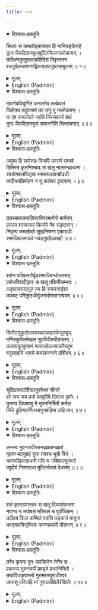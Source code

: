 ```yaml
---
title: ००९

---
```

<div class="audioEmbed"  caption="सीतालक्ष्मी-वाचनम्" src="https://archive.org/download/nArAyaNIyam-shlokawise-audio/009/009_01.mp3"></div>
<details open><summary>विश्वास-प्रस्तुतिः</summary>

स्थितः स कमलोद्भवस्तव हि नाभिपङ्केरुहे  
कुतः स्विदिदमम्बुधावुदितमित्यनालोकायन् ।  
तदीक्षणकुतूहलात्प्रतिदिशं विवृत्तानन  
श्चतुर्वदनतामगाद्विकसदष्टदृष्ट्यम्बुजाम् ॥ १॥
</details>
<details><summary>मूलम्</summary>

स्थितः स कमलोद्भवस्तव हि नाभिपङ्केरुहे  
कुतः स्विदिदमम्बुधावुदितमित्यनालोकायन् ।  
तदीक्षणकुतूहलात्प्रतिदिशं विवृत्तानन  
श्चतुर्वदनतामगाद्विकसदष्टदृष्ट्यम्बुजाम् ॥ १॥
</details>





<details ><summary>English (Padmini)</summary>

Sitting in the lotus on Thy navel, Brahma was perplexed as to wherefrom the lotus sprang up in the ocean. Eager to find out, he turned his face all round, thereby acquiring four faces with eight eyes like full-blown lotuses.

</details>

<div class="audioEmbed"  caption="सीतालक्ष्मी-वाचनम्" src="https://archive.org/download/nArAyaNIyam-shlokawise-audio/009/009_02.mp3"></div>
<details open><summary>विश्वास-प्रस्तुतिः</summary>

महार्णवविघूर्णितं कमलमेव तत्केवलं  
विलोक्य तदुपाश्रयं तव तनुं तु नालोकयन् ।  
क एष कमलोदरे महति निस्सहायो ह्यहं  
कुतः स्विदिदमम्बुजं समजनीति चिन्तामगात् ॥ २॥
</details>
<details><summary>मूलम्</summary>

महार्णवविघूर्णितं कमलमेव तत्केवलं  
विलोक्य तदुपाश्रयं तव तनुं तु नालोकयन् ।  
क एष कमलोदरे महति निस्सहायो ह्यहं  
कुतः स्विदिदमम्बुजं समजनीति चिन्तामगात् ॥ २॥
</details>





<details ><summary>English (Padmini)</summary>

Seeing only the unsupported lotus in the mighty ocean and not perceiving Thy divine form propping it up, Brahma started wondering about his own identity, seated all alone in this huge lotus and about its origination.

</details>

<div class="audioEmbed"  caption="सीतालक्ष्मी-वाचनम्" src="https://archive.org/download/nArAyaNIyam-shlokawise-audio/009/009_03.mp3"></div>
<details open><summary>विश्वास-प्रस्तुतिः</summary>

अमुष्य हि सरोरुहः किमपि कारणं सम्भवे  
दितिस्म कृतनिश्चयः स खलु नालरन्ध्राध्वना ।  
स्वयोगबलविद्यया समवरूढवान्प्रौढधीः  
त्वदीयमतिमोहनं न तु कलेबरं दृष्टवान् ॥ ३॥
</details>
<details><summary>मूलम्</summary>

अमुष्य हि सरोरुहः किमपि कारणं सम्भवे  
दितिस्म कृतनिश्चयः स खलु नालरन्ध्राध्वना ।  
स्वयोगबलविद्यया समवरूढवान्प्रौढधीः  
त्वदीयमतिमोहनं न तु कलेबरं दृष्टवान् ॥ ३॥
</details>





<details ><summary>English (Padmini)</summary>

Convinced that this lotus could not be unsupported and determined to find its origin, Brahma who was highly intelligent, descended through the hole in the stalk of the lotus by his yogic power, but was still unable to locate Thy extremely charming form.

</details>

<div class="audioEmbed"  caption="सीतालक्ष्मी-वाचनम्" src="https://archive.org/download/nArAyaNIyam-shlokawise-audio/009/009_04.mp3"></div>
<details open><summary>विश्वास-प्रस्तुतिः</summary>

ततस्सकलनालिकाविवरमार्गगो मार्गयन्  
प्रयस्य शतवत्सरं किमपि नैव संदृष्टवान् ।  
निवृत्य कमलोदरे सुखनिषण्ण एकाग्रधीः  
समाधिबलमादधे भवदनुग्रहैकाग्रही ॥ ४॥
</details>
<details><summary>मूलम्</summary>

ततस्सकलनालिकाविवरमार्गगो मार्गयन्  
प्रयस्य शतवत्सरं किमपि नैव संदृष्टवान् ।  
निवृत्य कमलोदरे सुखनिषण्ण एकाग्रधीः  
समाधिबलमादधे भवदनुग्रहैकाग्रही ॥ ४॥
</details>





<details ><summary>English (Padmini)</summary>

Even after delving deeply through every hole in the lotus stalk and searching frantically for a hundred divine years, Brahma could not find anything.Then giving up the search, he sat in a relaxed posture within the lotus and with his mind focussed only on one point, he went into a deep trance invoking only Thy grace.

</details>

<div class="audioEmbed"  caption="सीतालक्ष्मी-वाचनम्" src="https://archive.org/download/nArAyaNIyam-shlokawise-audio/009/009_05.mp3"></div>
<details open><summary>विश्वास-प्रस्तुतिः</summary>

शतेन परिवत्सरैर्दृढसमाधिबन्धोल्लसत्  
प्रबोधविशदीकृतः स खलु पद्मिनीसम्भवः ।  
अदृष्टचरमद्भुतं तव हि रूपमन्तर्दृशा  
व्यचष्ट परितुष्टधीर्भुजगभोगभागाश्रयम् ॥ ५॥
</details>
<details><summary>मूलम्</summary>

शतेन परिवत्सरैर्दृढसमाधिबन्धोल्लसत्  
प्रबोधविशदीकृतः स खलु पद्मिनीसम्भवः ।  
अदृष्टचरमद्भुतं तव हि रूपमन्तर्दृशा  
व्यचष्ट परितुष्टधीर्भुजगभोगभागाश्रयम् ॥ ५॥
</details>





<details ><summary>English (Padmini)</summary>

After spending a hundred divine years in a state of deep trance (samadhi), Brahma cleansed by the pure wisdom acquired thus, was granted the wonderful never-before-seen vision of Thee, lying majestically on one side on the body of the serpent (Adisesha). Seeing this marvellous vision through his mind's eye, Brahma was overjoyed.

</details>

<div class="audioEmbed"  caption="सीतालक्ष्मी-वाचनम्" src="https://archive.org/download/nArAyaNIyam-shlokawise-audio/009/009_06.mp3"></div>
<details open><summary>विश्वास-प्रस्तुतिः</summary>

किरीटमुकुटोल्लसत्कटकहारकेयूरयुञ्  
मणिस्फुरितमेखलं सुपरिवीतपीतांबरम् ।  
कलायकुसुमप्रभं गलतलोल्लसत्कौस्तुभं  
वपुस्तदयि भावये कमलजन्मने दर्शितम् ॥ ६॥
</details>
<details><summary>मूलम्</summary>

किरीटमुकुटोल्लसत्कटकहारकेयूरयुञ्  
मणिस्फुरितमेखलं सुपरिवीतपीतांबरम् ।  
कलायकुसुमप्रभं गलतलोल्लसत्कौस्तुभं  
वपुस्तदयि भावये कमलजन्मने दर्शितम् ॥ ६॥
</details>





<details ><summary>English (Padmini)</summary>

Oh Lord ! I worship that divine form, which was shown to lotus-born God Brahma, that divine form resplendent with the brilliant crown,adorned with bangles,necklaces and shoulder bracelets,the gem-studded waistbelt,dressed in the elegant yellow silk-cloth,the radiant Kausthubha jewel round the neck and sparkling like the Kalaya flower.

</details>

<div class="audioEmbed"  caption="सीतालक्ष्मी-वाचनम्" src="https://archive.org/download/nArAyaNIyam-shlokawise-audio/009/009_07.mp3"></div>
<details open><summary>विश्वास-प्रस्तुतिः</summary>

श्रुतिप्रकरदर्शितप्रचुरवैभव श्रीपते  
हरे जय जय प्रभो पदमुपैषि दिष्ट्या दृशोः ।  
कुरुष्व धियमाशु मे भुवननिर्मितौ कर्मठा  
मिति द्रुहिणवर्णितस्वगुणबंहिमा पाहि माम् ॥ ७॥
</details>
<details><summary>मूलम्</summary>

श्रुतिप्रकरदर्शितप्रचुरवैभव श्रीपते  
हरे जय जय प्रभो पदमुपैषि दिष्ट्या दृशोः ।  
कुरुष्व धियमाशु मे भुवननिर्मितौ कर्मठा  
मिति द्रुहिणवर्णितस्वगुणबंहिमा पाहि माम् ॥ ७॥
</details>





<details ><summary>English (Padmini)</summary>

"Hail, Hail, Oh Hari ! Oh Lord of Lakshmi ! Oh Thou of Infinite Glory whose supremacy has been described by the various scriptures ! It is my good fortune that Thou art visible to me. May Thou  grant me the intelligence and skill for the creation of the world." May Thou, whose abundance of good qualities has thus been praised by Brahma, protect me.

</details>

<div class="audioEmbed"  caption="सीतालक्ष्मी-वाचनम्" src="https://archive.org/download/nArAyaNIyam-shlokawise-audio/009/009_08.mp3"></div>
<details open><summary>विश्वास-प्रस्तुतिः</summary>

लभस्व भुवनत्रयीरचनदक्षतामक्षतां  
गृहाण मदनुग्रहं कुरु तपश्च भूयो विधे ।  
भवत्वखिलसाधनी मयि च भक्तिरत्युत्कटे  
त्युदीर्य गिरमादधा मुदितचेतसं वेधसम् ॥ ८॥
</details>
<details><summary>मूलम्</summary>

लभस्व भुवनत्रयीरचनदक्षतामक्षतां  
गृहाण मदनुग्रहं कुरु तपश्च भूयो विधे ।  
भवत्वखिलसाधनी मयि च भक्तिरत्युत्कटे  
त्युदीर्य गिरमादधा मुदितचेतसं वेधसम् ॥ ८॥
</details>





<details ><summary>English (Padmini)</summary>

Thou blessed Brahma with unlimited skill for the creation of the three worlds and urged him to do penance again. Thou who art the personification of accomplishment encouraged Brahma to pray to Thee with more intense fervour and delighted him with more boons than he asked for.

</details>

<div class="audioEmbed"  caption="सीतालक्ष्मी-वाचनम्" src="https://archive.org/download/nArAyaNIyam-shlokawise-audio/009/009_09.mp3"></div>
<details open><summary>विश्वास-प्रस्तुतिः</summary>

शतं कृततपास्ततः स खलु दिव्यसंवत्सरा  
नवाप्य च तपोबलं मतिबलं च पूर्वाधिकम् ।  
उदीक्ष्य किल कम्पितं पयसि पङ्कजं वायुना  
भवद्बलविजृम्भितः पवनपाथसी पीतवान् ॥ ९॥
</details>
<details><summary>मूलम्</summary>

शतं कृततपास्ततः स खलु दिव्यसंवत्सरा  
नवाप्य च तपोबलं मतिबलं च पूर्वाधिकम् ।  
उदीक्ष्य किल कम्पितं पयसि पङ्कजं वायुना  
भवद्बलविजृम्भितः पवनपाथसी पीतवान् ॥ ९॥
</details>





<details ><summary>English (Padmini)</summary>

Then God Brahma did penance for a hundred divine years and acquired more strength from penance and more intelligence than ever before. Seeing the lotus trembling in the water due to the wind, he inhaled both the wind and water, heartened by Thy moral support.

</details>

<div class="audioEmbed"  caption="सीतालक्ष्मी-वाचनम्" src="https://archive.org/download/nArAyaNIyam-shlokawise-audio/009/009_10.mp3"></div>
<details open><summary>विश्वास-प्रस्तुतिः</summary>

तवैव कृपया पुनः सरसिजेन तेनैव सः  
प्रकल्प्य भुवनत्रयीं प्रववृते प्रजानिर्मितौ ।  
तथाविधकृपाभरो गुरुमरुत्पुराधीश्वर  
त्वमाशु परिपाहि मां गुरुदयोक्षितैरीक्षितैः ॥ १०॥
</details>
<details><summary>मूलम्</summary>

तवैव कृपया पुनः सरसिजेन तेनैव सः  
प्रकल्प्य भुवनत्रयीं प्रववृते प्रजानिर्मितौ ।  
तथाविधकृपाभरो गुरुमरुत्पुराधीश्वर  
त्वमाशु परिपाहि मां गुरुदयोक्षितैरीक्षितैः ॥ १०॥
</details>

<details ><summary>English (Padmini)</summary>

Once more, by Thy blessing, God Brahma, with the lotus as base, created the three worlds and began the creation of living beings. Oh Guruvayurappa ! May Thou of such infinite mercy, protect me by Thy compassion filled glances.

</details>

